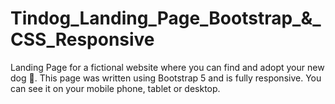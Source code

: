 # Tindog_Landing_Page_Bootstrap_&_CSS_Responsive
Landing Page for a fictional website where you can find and adopt your new dog 🙂.
This page was written using Bootstrap 5 and is fully responsive. You can see it on your mobile phone, tablet or desktop.
